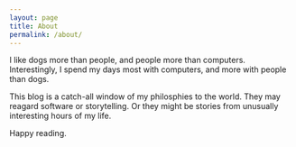 ```yaml
---
layout: page
title: About
permalink: /about/
---
```


I like dogs more than people, and people more than computers. Interestingly, I spend my days most with computers, and more with people than dogs. 

This blog is a catch-all window of my philosphies to the world. They may reagard software or storytelling. Or they might be stories from unusually interesting hours of my life.

Happy reading.
